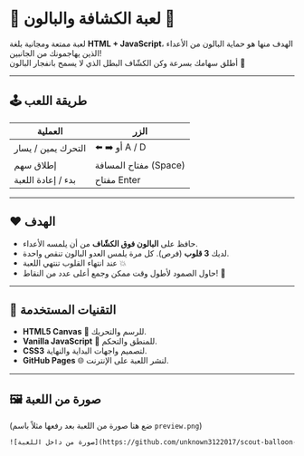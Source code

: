 # 🎈 لعبة الكشافة والبالون 🎯

لعبة ممتعة ومجانية بلغة **HTML + JavaScript**، الهدف منها هو حماية البالون من الأعداء الذين يهاجمونك من الجانبين!  
أطلق سهامك بسرعة وكن الكشّاف البطل الذي لا يسمح بانفجار البالون 🎯

---

## 🕹️ طريقة اللعب

| العملية | الزر |
|----------|------|
| التحرك يمين / يسار | ⬅️ ➡️ أو A / D |
| إطلاق سهم | مفتاح المسافة (Space) |
| بدء / إعادة اللعبة | مفتاح Enter |

---

## ❤️ الهدف
- حافظ على **البالون فوق الكشّاف** من أن يلمسه الأعداء.  
- لديك **3 قلوب** (فرص). كل مرة يلمس العدو البالون تنقص واحدة.  
- عند انتهاء القلوب تنتهي اللعبة 💥  
- حاول الصمود لأطول وقت ممكن وجمع أعلى عدد من النقاط! 🧮

---

## 🧠 التقنيات المستخدمة
- **HTML5 Canvas** 🎨 للرسم والتحريك.
- **Vanilla JavaScript** 🧩 للمنطق والتحكم.
- **CSS3** لتصميم واجهات البداية والنهاية.
- **GitHub Pages** 🌐 لنشر اللعبة على الإنترنت.

---

## 🖼️ صورة من اللعبة
(ضع هنا صورة من اللعبة بعد رفعها مثلاً باسم `preview.png`)

```html
![صورة من داخل اللعبة](https://github.com/unknown3122017/scout-balloon-game/raw/main/game/preview.png)




